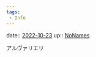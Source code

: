 ```yaml
---
tags:
 - Info
---
```


date:: [2022-10-23](Daily_Note/2022-10-23.md)
up:: [NoNames](../Bar/Novel/Chaos/NoNames.md)

アルヴァリエリ